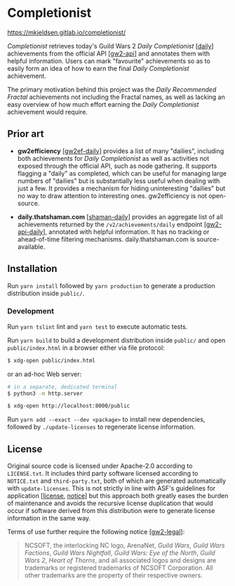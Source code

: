 # Completionist

<https://mkjeldsen.gitlab.io/completionist/>

*Completionist* retrieves today's Guild Wars 2 *Daily Completionist* [[daily]]
achievements from the official API [[gw2-api]] and annotates them with helpful
information. Users can mark "favourite" achievements so as to easily form an
idea of how to earn the final *Daily Completionist* achievement.

The primary motivation behind this project was the *Daily Recommended Fractal*
achievements not including the Fractal names, as well as lacking an easy
overview of how much effort earning the *Daily Completionist* achievement
would require.

## Prior art

- **gw2efficiency** [[gw2ef-daily]] provides a list of many "dailies",
  including both achievements for *Daily Completionist* as well as activities
  not exposed through the official API, such as node gathering. It supports
  flagging a "daily" as completed, which can be useful for managing large
  numbers of "dailies" but is substantially less useful when dealing with just
  a few. It provides a mechanism for hiding uninteresting "dailies" but no way
  to draw attention to interesting ones. gw2efficiency is not open-source.

- **daily.thatshaman.com** [[shaman-daily]] provides an aggregate list of all
  achievements returned by the `/v2/achievements/daily` endpoint
  [[gw2-api-daily]], annotated with helpful information. It has no tracking or
  ahead-of-time filtering mechanisms. daily.thatshaman.com is source-available.

## Installation

Run `yarn install` followed by `yarn production` to generate a production
distribution inside `public/`.

### Development

Run `yarn tslint` lint and `yarn test` to execute automatic tests.

Run `yarn build` to build a development distribution inside `public/` and open
`public/index.html` in a browser either via file protocol:

```sh
$ xdg-open public/index.html
```

or an ad-hoc Web server:

```sh
# in a separate, dedicated terminal
$ python3 -m http.server
```

```sh
$ xdg-open http://localhost:8000/public
```

Run `yarn add --exact --dev <package>` to install new dependencies, followed
by `./update-licenses` to regenerate license information.

## License

Original source code is licensed under Apache-2.0 according to `LICENSE.txt`.
It includes third party software licensed according to `NOTICE.txt` and
`third-party.txt`, both of which are generated automatically with
`update-licenses`. This is not strictly in line with ASF's guidelines for
application [[license], [notice]] but this approach both greatly eases the
burden of maintenance and avoids the recursive license duplication that would
occur if software derived from this distribution were to generate license
information in the same way.

Terms of use further require the following notice [[gw2-legal]]:

> NCSOFT, the interlocking NC logo, ArenaNet, *Guild Wars*, *Guild Wars
> Factions*, *Guild Wars Nightfall*, *Guild Wars: Eye of the North*, *Guild
> Wars 2*, *Heart of Thorns*, and all associated logos and designs are
> trademarks or registered trademarks of NCSOFT Corporation. All other
> trademarks are the property of their respective owners.

[daily]: https://wiki.guildwars2.com/wiki/Daily
[gw2-api-daily]: https://wiki.guildwars2.com/wiki/API:2/achievements/daily
[gw2-api]: https://wiki.guildwars2.com/wiki/API:Main
[gw2-legal]: https://www.guildwars2.com/en/legal/guild-wars-2-content-terms-of-use/
[gw2ef-daily]: https://gw2efficiency.com/daily
[license]: https://www.apache.org/dev/apply-license.html#new "Applying the license to new software"
[notice]: https://www.apache.org/legal/src-headers.html#notice "NOTICE file"
[shaman-daily]: https://www.thatshaman.com/tools/daily/
